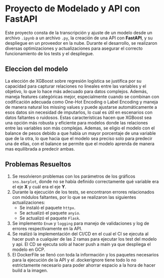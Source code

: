 # Proyecto de Modelado y API con FastAPI

Este proyecto consta de la transcripción y ajuste de un modelo desde un archivo `.ipynb` a un archivo `.py`, la creación de una API con **FastAPI**, y su despliegue en un proveedor en la nube. Durante el desarrollo, se realizaron diversas optimizaciones y actualizaciones para asegurar el correcto funcionamiento de los tests y el despliegue.

## Eleccion del modelo
La elección de XGBoost sobre regresión logística se justifica por su capacidad para capturar relaciones no lineales entre las variables y el objetivo, lo que lo hace más adecuado para datos complejos. Además, maneja features categóricas mejor, especialmente cuando se combinan con codificación adecuada como One-Hot Encoding o Label Encoding y maneja de manera natural los missing values y puede ajustarse automáticamente a esos datos sin necesidad de imputarlos, lo cual es útil en escenarios con datos faltantes o ruidosos. Estas características hacen que XGBoost sea una opción más robusta y eficiente para modelos donde las relaciones entre las variables son más complejas. Ademas, se eligio el modelo con el balance de pesos debido a que había un mayor porcentaje de una variable que de la otra, lo que hacia que el modelo sea preciso solo para predecir una de ellas, con el balance se permite que el modelo aprenda de manera mas equilibrada a predecir ambas.
## Problemas Resueltos

1. Se resolvieron problemas con los parámetros de los gráficos `sns.barplot`, donde no se había definido correctamente qué variable era el eje **X** y cuál era el eje **Y**.
2. Durante la ejecución de los tests, se encontraron errores relacionados con módulos faltantes, por lo que se realizaron las siguientes actualizaciones:
   - Se instaló el paquete `httpx`.
   - Se actualizó el paquete `anyio`.
   - Se actualizó el paquete `Flask`.
3. Se implemento `Enum` y `logging` para manejo de validaciones y log de errores respectivamente en la API.
4. Se realizó la implementación del CI/CD en el cual el CI se ejecuta al hacer push a cualquier de las 2 ramas para ejecutar los test del modelo y api. El CD se ejecuta solo al hacer push a main ya que despliega el modelo en GCP.
5. El DockerFile se llenó con toda la información y los paquetes necesarios para la ejecución de la API y el .dockerignore tiene todo lo no estrictamente necesario para poder ahorrar espacio a la hora de hacer build a la imagen.


